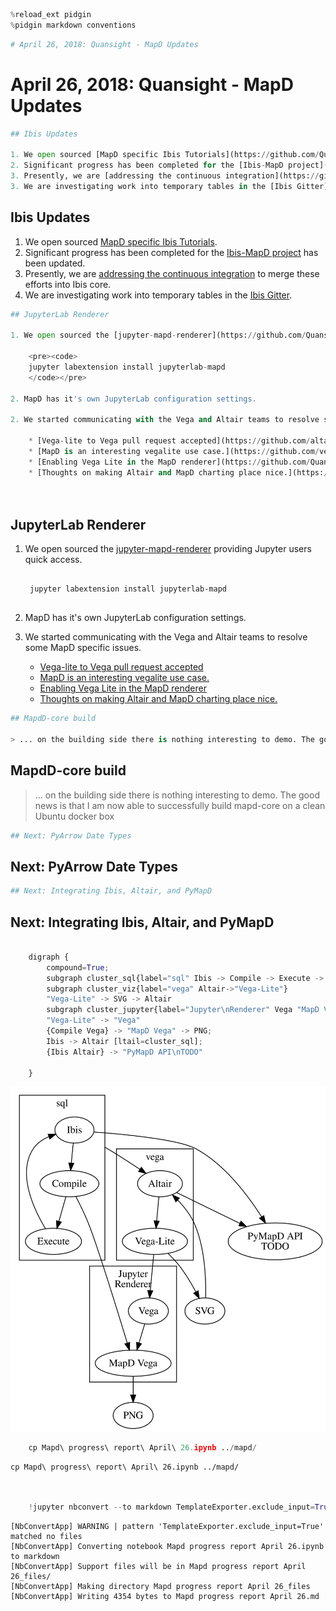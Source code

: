 

```python
%reload_ext pidgin
%pidgin markdown conventions
```


```python
# April 26, 2018: Quansight - MapD Updates
```


# April 26, 2018: Quansight - MapD Updates



```python
## Ibis Updates

1. We open sourced [MapD specific Ibis Tutorials](https://github.com/Quansight/ibis-mapd-tutorials).
2. Significant progress has been completed for the [Ibis-MapD project](https://github.com/Quansight/ibis/projects/1) has been updated.
3. Presently, we are [addressing the continuous integration](https://github.com/ibis-project/ibis/pull/1419) to merge these efforts into Ibis core.
3. We are investigating work into temporary tables in the [Ibis Gitter](https://gitter.im/ibis-dev/Lobby).

```


## Ibis Updates

1. We open sourced [MapD specific Ibis Tutorials](https://github.com/Quansight/ibis-mapd-tutorials).
2. Significant progress has been completed for the [Ibis-MapD project](https://github.com/Quansight/ibis/projects/1) has been updated.
3. Presently, we are [addressing the continuous integration](https://github.com/ibis-project/ibis/pull/1419) to merge these efforts into Ibis core.
3. We are investigating work into temporary tables in the [Ibis Gitter](https://gitter.im/ibis-dev/Lobby).



```python
## JupyterLab Renderer

1. We open sourced the [jupyter-mapd-renderer](https://github.com/Quansight/jupyter-mapd-renderer) providing Jupyter users quick access.
    
    <pre><code>
    jupyter labextension install jupyterlab-mapd
    </code></pre>
    
2. MapD has it's own JupyterLab configuration settings.
        
2. We started communicating with the Vega and Altair teams to resolve some MapD specific issues.

    * [Vega-lite to Vega pull request accepted](https://github.com/altair-viz/altair/pull/770)
    * [MapD is an interesting vegalite use case.](https://github.com/vega/vega-lite/issues/3665 )
    * [Enabling Vega Lite in the MapD renderer](https://github.com/Quansight/jupyter-mapd-renderer/pull/7) 
    * [Thoughts on making Altair and MapD charting place nice.](https://github.com/Quansight/jupyter-mapd-renderer/issues/4 )
    
    

```


## JupyterLab Renderer

1. We open sourced the [jupyter-mapd-renderer](https://github.com/Quansight/jupyter-mapd-renderer) providing Jupyter users quick access.
    
    <pre><code>
    jupyter labextension install jupyterlab-mapd
    </code></pre>
    
2. MapD has it's own JupyterLab configuration settings.
        
2. We started communicating with the Vega and Altair teams to resolve some MapD specific issues.

    * [Vega-lite to Vega pull request accepted](https://github.com/altair-viz/altair/pull/770)
    * [MapD is an interesting vegalite use case.](https://github.com/vega/vega-lite/issues/3665 )
    * [Enabling Vega Lite in the MapD renderer](https://github.com/Quansight/jupyter-mapd-renderer/pull/7) 
    * [Thoughts on making Altair and MapD charting place nice.](https://github.com/Quansight/jupyter-mapd-renderer/issues/4 )
    
    



```python
## MapdD-core build

> ... on the building side there is nothing interesting to demo. The good news is that I am now able to successfully build mapd-core on a clean Ubuntu docker box
```


## MapdD-core build

> ... on the building side there is nothing interesting to demo. The good news is that I am now able to successfully build mapd-core on a clean Ubuntu docker box



```python
## Next: PyArrow Date Types
```


## Next: PyArrow Date Types



```python
## Next: Integrating Ibis, Altair, and PyMapD
```


## Next: Integrating Ibis, Altair, and PyMapD



```python
    
    digraph {
        compound=True;
        subgraph cluster_sql{label="sql" Ibis -> Compile -> Execute -> Ibis}
        subgraph cluster_viz{label="vega" Altair->"Vega-Lite"}
        "Vega-Lite" -> SVG -> Altair
        subgraph cluster_jupyter{label="Jupyter\nRenderer" Vega "MapD Vega"}
        "Vega-Lite" -> "Vega"
        {Compile Vega} -> "MapD Vega" -> PNG;
        Ibis -> Altair [ltail=cluster_sql];
        {Ibis Altair} -> "PyMapD API\nTODO"
        
    }
```


![svg](Mapd%20progress%20report%20April%2026_files/Mapd%20progress%20report%20April%2026_7_0.svg)



```python
    cp Mapd\ progress\ report\ April\ 26.ipynb ../mapd/
```


    cp Mapd\ progress\ report\ April\ 26.ipynb ../mapd/



```python
    

    !jupyter nbconvert --to markdown TemplateExporter.exclude_input=True Mapd\ progress\ report\ April\ 26.ipynb
```

    [NbConvertApp] WARNING | pattern 'TemplateExporter.exclude_input=True' matched no files
    [NbConvertApp] Converting notebook Mapd progress report April 26.ipynb to markdown
    [NbConvertApp] Support files will be in Mapd progress report April 26_files/
    [NbConvertApp] Making directory Mapd progress report April 26_files
    [NbConvertApp] Writing 4354 bytes to Mapd progress report April 26.md

